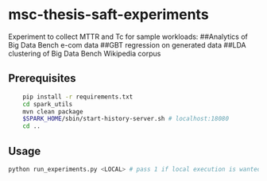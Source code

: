 # msc-thesis-saft-experiments
Experiment to collect MTTR and Tc for sample workloads: 
##Analytics of Big Data Bench e-com data
##GBT regression on generated data
##LDA clustering of Big Data Bench Wikipedia corpus
## Prerequisites
```bash
    pip install -r requirements.txt
    cd spark_utils
    mvn clean package
    $SPARK_HOME/sbin/start-history-server.sh # localhost:18080
    cd ..
  ```
## Usage
````bash 
python run_experiments.py <LOCAL> # pass 1 if local execution is wanted
````

